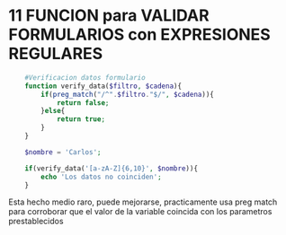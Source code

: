 # 11 FUNCION para VALIDAR FORMULARIOS con EXPRESIONES REGULARES
```php
    #Verificacion datos formulario
    function verify_data($filtro, $cadena){
        if(preg_match("/^".$filtro."$/", $cadena)){
            return false;
        }else{
            return true;
        }
    }

    $nombre = 'Carlos';

    if(verify_data('[a-zA-Z]{6,10}', $nombre)){
        echo 'Los datos no coinciden';
    }

```
Esta hecho medio raro, puede mejorarse, practicamente usa preg match para corroborar que el valor de la variable coincida con los parametros prestablecidos